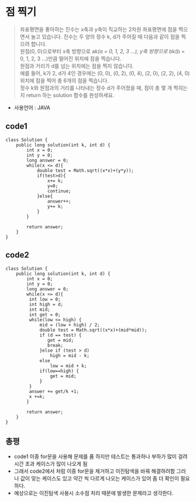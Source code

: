 # 점 찍기
>좌표평면을 좋아하는 진수는 x축과 y축이 직교하는 2차원 좌표평면에 점을 찍으면서 놀고 있습니다. 진수는 두 양의 정수 k, d가 주어질 때 다음과 같이 점을 찍으려 합니다.<br>
원점(0, 0)으로부터 x축 방향으로 a*k(a = 0, 1, 2, 3 ...), y축 방향으로 b*k(b = 0, 1, 2, 3 ...)만큼 떨어진 위치에 점을 찍습니다.<br>
원점과 거리가 d를 넘는 위치에는 점을 찍지 않습니다.<br>
예를 들어, k가 2, d가 4인 경우에는 (0, 0), (0, 2), (0, 4), (2, 0), (2, 2), (4, 0) 위치에 점을 찍어 총 6개의 점을 찍습니다.<br>
정수 k와 원점과의 거리를 나타내는 정수 d가 주어졌을 때, 점이 총 몇 개 찍히는지 return 하는 solution 함수를 완성하세요.
- 사용언어 : JAVA

## code1
```
class Solution {
    public long solution(int k, int d) {
        int x = 0;
        int y = 0;
        long answer = 0;
        while(x <= d){
            double test = Math.sqrt((x*x)+(y*y)); 
            if(test>d){
                x+= k;
                y=0;
            	continue;
            }else{
                answer++;
                y+= k;
            }            
        }
        
        return answer;
    }
}
```

## code2
```
class Solution {
    public long solution(int k, int d) {
        int x = 0;
        int y = 0;
        long answer = 0;
        while(x <= d){
    	 int low = 0;
    	 int high = d;
    	 int mid;
    	 int get = 0;
    	 while(low <= high) {
    		 mid = (low + high) / 2;
    	     double test = Math.sqrt((x*x)+(mid*mid));
    	     if (d == test) {
     	    	get = mid;
    	     	break; 
    	     }else if (test > d)
    	    	 high = mid - k;
    	     else
    	    	 low = mid + k;
    	     if(low==high) {
    	    	 get = mid;
    	     }
    	 }
    	 answer += get/k +1;
    	 x +=k;        
        }
        
        return answer;
    }
}
```

## 총평
- code1 이중 for문을 사용해 문제를 품 하지만 테스트는 통과하나 부하가 많이 걸려 시간 초과 케이스가 많이 나오게 됨
- 그래서 code2에서 처럼 이중 for문을 제거하고 이진탐색을 바꿔 해결하려함 그러나 값이 맞는 케이스도 있고 약간 씩 다르게 나오는 케이스가 있어 좀 더 확인이 필요하다.
- 예상으로는 이진탐색 사용시 소수점 처리 때문에 발생한 문제라고 생각한다.
